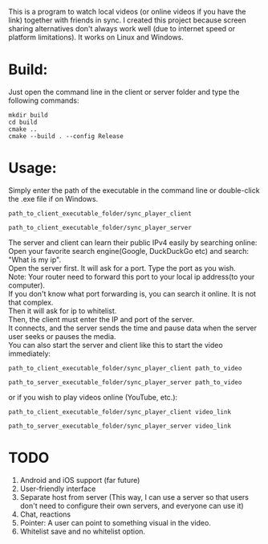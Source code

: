 This is a program to watch local videos (or online videos if you have the link) together with friends in sync.
I created this project because screen sharing alternatives don't always work well (due to internet speed or platform limitations).
It works on Linux and Windows.
# Build:
Just open the command line in the client or server folder and type the following commands:
```commandline
mkdir build
cd build
cmake ..
cmake --build . --config Release
```
# Usage:
Simply enter the path of the executable in the command line or double-click the .exe file if on Windows.  
```commandline
path_to_client_executable_folder/sync_player_client
```
```commandline
path_to_client_executable_folder/sync_player_server
```
The server and client can learn their public IPv4 easily by searching online:  
Open your favorite search engine(Google, DuckDuckGo etc) and search: "What is my ip".  
Open the server first. It will ask for a port. Type the port as you wish.  
Note: Your router need to forward this port to your local ip address(to your computer).  
If you don't know what port forwarding is, you can search it online. It is not that complex.  
Then it will ask for ip to whitelist.  
Then, the client must enter the IP and port of the server.  
It connects, and the server sends the time and pause data when the server user seeks or pauses the media.  
You can also start the server and client like this to start the video immediately:  
```commandline
path_to_client_executable_folder/sync_player_client path_to_video
```
```commandline
path_to_server_executable_folder/sync_player_server path_to_video
```
or if you wish to play videos online (YouTube, etc.):  
```commandline
path_to_client_executable_folder/sync_player_client video_link
```
```commandline
path_to_server_executable_folder/sync_player_server video_link
```

# TODO
1. Android and iOS support (far future)
2. User-friendly interface  
3. Separate host from server (This way, I can use a server so that users don't need to configure their own servers, and everyone can use it)
4. Chat, reactions
5. Pointer: A user can point to something visual in the video.
6. Whitelist save and no whitelist option.
